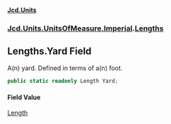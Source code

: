 #### [Jcd.Units](index.md 'index')
### [Jcd.Units.UnitsOfMeasure.Imperial](Jcd.Units.UnitsOfMeasure.Imperial.md 'Jcd.Units.UnitsOfMeasure.Imperial').[Lengths](Lengths.md 'Jcd.Units.UnitsOfMeasure.Imperial.Lengths')

## Lengths.Yard Field

A(n) yard. Defined in terms of a(n) foot.

```csharp
public static readonly Length Yard;
```

#### Field Value
[Length](Length.md 'Jcd.Units.UnitTypes.Length')
